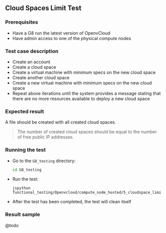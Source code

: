 ## Cloud Spaces Limit Test

### Prerequisites
- Have a G8 run the latest version of OpenvCloud
- Have admin access to one of the physical compute nodes

### Test case description
- Create an account
- Create a cloud space
- Create a virtual machine with minimum specs on the new cloud space
- Create another cloud space
- Create a new virtual machine with minimum specs on the new cloud space
- Repeat above iterations until the system provides a message stating that there are no more resources available to deploy a new cloud space

### Expected result
A file should be created with all created cloud spaces. 

> The number of created cloud spaces should be equal to the number of free public IP addresses.  

### Running the test
- Go to the `G8_testing` directory:
  ```bash
  cd G8_testing 
  ```

- Run the test:  
  ```
  jspython functional_testing/Openvcloud/compute_node_hosted/5_cloudspace_limits_test/5_cs_limits_test.py
  ```

- After the test has been completed, the test will clean itself

### Result sample
@todo

